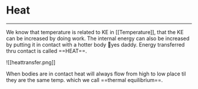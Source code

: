 # Heat
---
We know that temperature is related to KE in [[Temperature]], that the KE can be increased by doing work. The internal energy can also be increased by putting it in contact with a hotter body 🥵yes daddy. Energy transferred thru contact is called ==HEAT==.

![[heattransfer.png]]

When bodies are in contact heat will always flow from high to low place til they are the same temp. which we call ==thermal equilibrium==.

